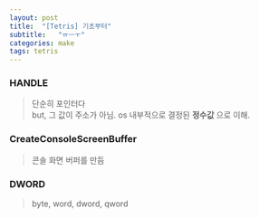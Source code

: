 ```yaml
---
layout: post
title:  "[Tetris] 기초부터"
subtitle:   "ㅠㅡㅜ"
categories: make
tags: tetris
---
```


### HANDLE  
>단순히 포인터다  
>but, 그 값이 주소가 아님. os 내부적으로 결정된 **정수값** 으로 이해.

### CreateConsoleScreenBuffer

>콘솔 화면 버퍼를 만듬

### DWORD  
> byte, word, dword, qword


